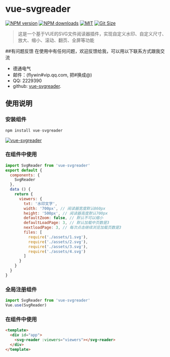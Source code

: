 # vue-svgreader

[![NPM version](https://img.shields.io/npm/v/vue-svgreader.svg?style=flat)](https://www.npmjs.com/package/vue-svgreader) [![NPM downloads](https://img.shields.io/npm/dm/vue-svgreader.svg)](https://www.npmjs.com/package/vue-svgreader) [![MIT](https://img.shields.io/npm/l/vue-svgreader.svg)](https://www.npmjs.com/package/vue-svgreader) [![Git Size](https://img.shields.io/github/languages/code-size/flywin8/vue-svgreader.svg?maxAge=2592000)](https://github.com/flywin8/vue-svgreader) 

> 这是一个基于VUE的SVG文件阅读器插件，实现自定义水印、自定义尺寸、放大、缩小、滚动、翻页、全屏等功能

##有问题反馈
在使用中有任何问题，欢迎反馈给我，可以用以下联系方式跟我交流

* 德通电气
* 邮件：(flywin#vip.qq.com, 把#换成@)
* QQ: 2229390
* github: [vue-svgreader](https://github.com/flywin8/vue-svgreader).

## 使用说明

### 安装组件
```javascript
npm install vue-svgreader
```
[![vue-svgreader](https://nodei.co/npm/vue-svgreader.png)](https://www.npmjs.com/package/vue-svgreader)

### 在组件中使用
```javascript
import SvgReader from 'vue-svgreader'
export default {
  components: {
    SvgReader
  },
  data () {
    return {
      viewers: {
        txt: '水印文字',
        width: '700px', // 阅读器宽度默认860px
        height: '500px', // 阅读器高度默认700px
        defaultZoom: false, // 默认不可以缩小
        defaultLoadPage: 3, // 默认加载中页数是3
        nextloadPage: 3, // 每次点击继续浏览加载页数是3
        files: [
          require('./assets/1.svg'),
          require('./assets/2.svg'),
          require('./assets/3.svg'),
          require('./assets/4.svg')
        ]
      }
    }
  }
}
```

### 全局注册组件
```javascript
import SvgReader from 'vue-svgreader'
Vue.use(SvgReader)
```

### 在组件中使用
```html
<template>
  <div id="app">
    <svg-reader :viewers="viewers"></svg-reader>
  </div>
</template>
```
